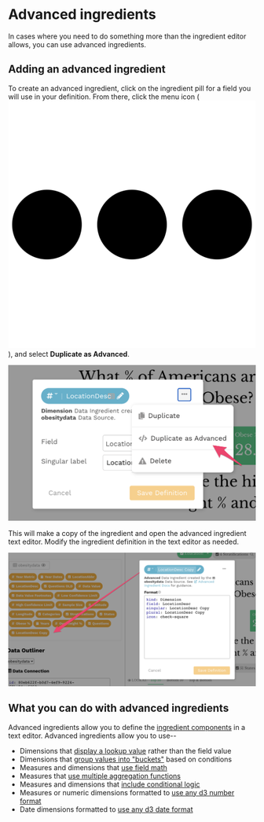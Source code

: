 # Advanced ingredients

In cases where you need to do something more than the ingredient editor allows, you can use advanced ingredients. 

## Adding an advanced ingredient

To create an advanced ingredient, click on the ingredient pill for a field you will use in your definition. From there, click the menu icon \(![](../../../.gitbook/assets/ellipsis-h-solid.svg)\), and select **Duplicate as Advanced**. 

![Select Duplicate as Advanced to create an advanced ingredient](../../../.gitbook/assets/image%20%2836%29.png)

This will make a copy of the ingredient and open the advanced ingredient text editor. Modify the ingredient definition in the text editor as needed. 

![Duplicate ingredient created with text editor](../../../.gitbook/assets/image%20%2843%29.png)

## What you can do with advanced ingredients

Advanced ingredients allow you to define the [ingredient components](../add-a-data-source.md#ingredient-components) in a text editor. Advanced ingredients allow you to use--

* Dimensions that [display a lookup value](lookup-dimensions.md) rather than the field value
* Dimensions that [group values into "buckets"](bucketed-dimensions.md) based on conditions 
* Measures and dimensions that [use field math](complex-formulas-incomplete.md#field-math)
* Measures that [use multiple aggregation functions](complex-formulas-incomplete.md#multiple-aggregate-functions)
* Measures and dimensions that [include conditional logic](complex-formulas-incomplete.md#conditional-logic)
* Measures or numeric dimensions formatted to [use any d3 number format](advanced-formats-incomplete.md#advanced-number-formats)
* Date dimensions formatted to [use any d3 date format](advanced-formats-incomplete.md#advanced-date-formats)

